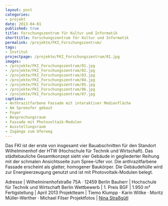 ```yaml
---
layout: post
categories:
- projekt
date: 2013-04-01
published: true
title: Forschungszentrum für Kultur und Informatik
shorttitle: Forschungszentrum für Kultur und Informatik
permalink: /projekte/FKI_Forschungszentrum/
tags: 
- Institut
projectpage: /projekte/FKI_Forschungszentrum/01.jpg
images:
- /projekte/FKI_Forschungszentrum/01.jpg
- /projekte/FKI_Forschungszentrum/02.jpg
- /projekte/FKI_Forschungszentrum/03.jpg
- /projekte/FKI_Forschungszentrum/04.jpg
- /projekte/FKI_Forschungszentrum/05.jpg
- /projekte/FKI_Forschungszentrum/06.jpg
- /projekte/FKI_Forschungszentrum/07.jpg
captions:
- Anthrazitfarbene Fassade mit interaktiver Medienfläche
- Am Spreeufer gebaut
- Foyer
- Besprechungsraum
- Fassade mit Photovoltaik-Modulen
- Ausstellungsraum
- Zugänge zum Uferweg
---
```

Das FKI ist der erste von insgesamt vier Bauabschnitten für den Standort Wilhelminenhof der HTW (Hochschule für Technik und Wirtschaft). Das städtebauliche Gesamtkonzept sieht vier Gebäude in gegliederter Reihung mit der schmalen Ansichtsseite zum Spree-Ufer vor. Die anthrazitfarbene Fassade erscheint als glatter, homogener Baukörper. Die Gebäudehülle wird zur Energieerzeugung genutzt und ist mit Photovoltaik-Modulen belegt.

Adresse			|	Wilhelminenhofstraße 75A · 12459 Berlin 
Bauherr			|	Hochschule für Technik und Wirtschaft Berlin 
Wettbewerb		|	1. Preis
BGF				|	1.950 m² 
Fertigstellung	|	April 2013
Projektteam		|	Tiemo Klumpp · Karin Willke · Moritz Müller-Werther · Michael Filser 
Projektfotos	|	[Nina Straßgütl](http://www.ninastrg.de/)